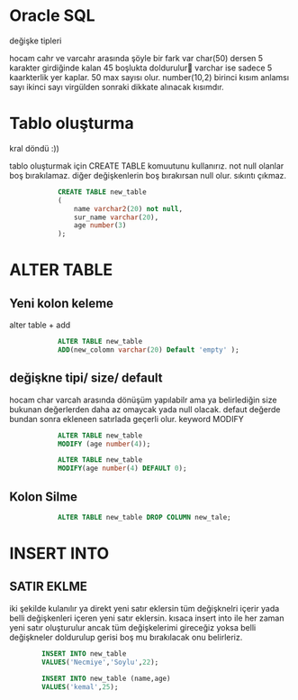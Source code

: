# Oracle SQL 

değişke tipleri

hocam cahr ve varcahr arasında  şöyle bir fark var char(50) dersen  5 karakter girdiğinde kalan 45  boşlukta doldurulur🥲
varchar ise sadece 5 kaarkterlik yer kaplar. 50 max sayısı olur.
number(10,2) birinci kısım anlamsı sayı ikinci sayı  virgülden sonraki dikkate alınacak kısımdır.

# Tablo oluşturma
kral döndü :))

tablo oluşturmak için CREATE TABLE komuutunu kullanırız. not null olanlar boş bırakılamaz. diğer değişkenlerin boş bırakırsan 
null olur. sıkıntı çıkmaz.
```sql
            CREATE TABLE new_table
            (
                name varchar2(20) not null,
                sur_name varchar(20),
                age number(3)
            );
```

# ALTER TABLE

## Yeni kolon keleme 
alter table + add
```sql
            ALTER TABLE new_table
            ADD(new_colomn varchar(20) Default 'empty' );
```

## değişkne tipi/ size/ default
hocam char varcah arasında dönüşüm yapılabilr ama ya belirlediğin size bukunan değerlerden daha az omaycak yada null olacak.
defaut değerde bundan sonra ekleneen satırlada geçerli olur. 
keyword MODIFY
```sql
            ALTER TABLE new_table
            MODIFY (age number(4));

            ALTER TABLE new_table
            MODIFY(age number(4) DEFAULT 0);
```
## Kolon Silme
```sql
            ALTER TABLE new_table DROP COLUMN new_tale; 
```

# INSERT INTO
## SATIR EKLME
iki şekilde kulanılır ya direkt yeni satır eklersin tüm değişknelri içerir yada belli değişkenleri içeren yeni satır eklersin.
kısaca insert into ile her zaman yeni satır oluşturulur ancak tüm değişkelerimi gireceğiz yoksa belli değişkneler doldurulup gerisi boş mu bırakılacak onu belirleriz.
```sql
        INSERT INTO new_table
        VALUES('Necmiye','Soylu',22);

        INSERT INTO new_table (name,age)
        VALUES('kemal',25);
```

